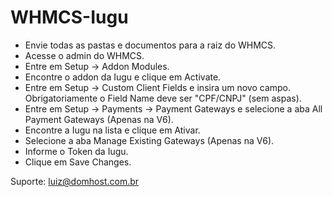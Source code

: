# WHMCS-Iugu

- Envie todas as pastas e documentos para a raiz do WHMCS.
- Acesse o admin do WHMCS.
- Entre em Setup -> Addon Modules.
- Encontre o addon da Iugu e clique em Activate.
- Entre em Setup -> Custom Client Fields e insira um novo campo. Obrigatoriamente o Field Name deve ser "CPF/CNPJ" (sem aspas).
- Entre em Setup -> Payments -> Payment Gateways e selecione a aba All Payment Gateways (Apenas na V6).
- Encontre a Iugu na lista e clique em Ativar.
- Selecione a aba Manage Existing Gateways (Apenas na V6).
- Informe o Token da Iugu.
- Clique em Save Changes.

Suporte: luiz@domhost.com.br
